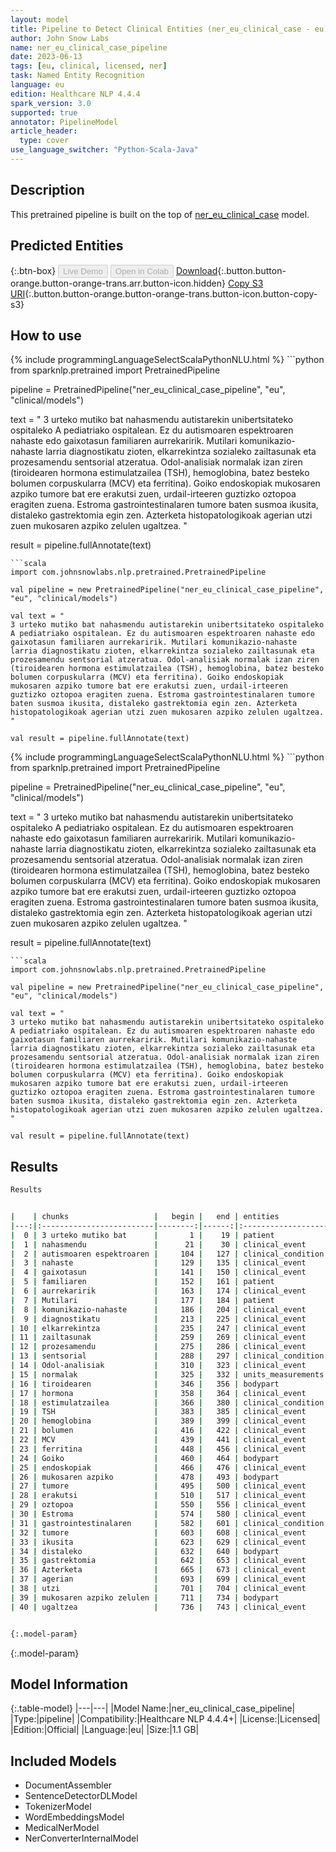 ```yaml
---
layout: model
title: Pipeline to Detect Clinical Entities (ner_eu_clinical_case - eu)
author: John Snow Labs
name: ner_eu_clinical_case_pipeline
date: 2023-06-13
tags: [eu, clinical, licensed, ner]
task: Named Entity Recognition
language: eu
edition: Healthcare NLP 4.4.4
spark_version: 3.0
supported: true
annotator: PipelineModel
article_header:
  type: cover
use_language_switcher: "Python-Scala-Java"
---
```


## Description

This pretrained pipeline is built on the top of [ner_eu_clinical_case](https://nlp.johnsnowlabs.com/2023/02/02/ner_eu_clinical_case_eu.html) model.

## Predicted Entities



{:.btn-box}
<button class="button button-orange" disabled>Live Demo</button>
<button class="button button-orange" disabled>Open in Colab</button>
[Download](https://s3.amazonaws.com/auxdata.johnsnowlabs.com/clinical/models/ner_eu_clinical_case_pipeline_eu_4.4.4_3.0_1686653137279.zip){:.button.button-orange.button-orange-trans.arr.button-icon.hidden}
[Copy S3 URI](s3://auxdata.johnsnowlabs.com/clinical/models/ner_eu_clinical_case_pipeline_eu_4.4.4_3.0_1686653137279.zip){:.button.button-orange.button-orange-trans.button-icon.button-copy-s3}

## How to use

<div class="tabs-box" markdown="1">
{% include programmingLanguageSelectScalaPythonNLU.html %}
```python
from sparknlp.pretrained import PretrainedPipeline

pipeline = PretrainedPipeline("ner_eu_clinical_case_pipeline", "eu", "clinical/models")

text = "
3 urteko mutiko bat nahasmendu autistarekin unibertsitateko ospitaleko A pediatriako ospitalean. Ez du autismoaren espektroaren nahaste edo gaixotasun familiaren aurrekaririk. Mutilari komunikazio-nahaste larria diagnostikatu zioten, elkarrekintza sozialeko zailtasunak eta prozesamendu sentsorial atzeratua. Odol-analisiak normalak izan ziren (tiroidearen hormona estimulatzailea (TSH), hemoglobina, batez besteko bolumen corpuskularra (MCV) eta ferritina). Goiko endoskopiak mukosaren azpiko tumore bat ere erakutsi zuen, urdail-irteeren guztizko oztopoa eragiten zuena. Estroma gastrointestinalaren tumore baten susmoa ikusita, distaleko gastrektomia egin zen. Azterketa histopatologikoak agerian utzi zuen mukosaren azpiko zelulen ugaltzea.
"

result = pipeline.fullAnnotate(text)
```
```scala
import com.johnsnowlabs.nlp.pretrained.PretrainedPipeline

val pipeline = new PretrainedPipeline("ner_eu_clinical_case_pipeline", "eu", "clinical/models")

val text = "
3 urteko mutiko bat nahasmendu autistarekin unibertsitateko ospitaleko A pediatriako ospitalean. Ez du autismoaren espektroaren nahaste edo gaixotasun familiaren aurrekaririk. Mutilari komunikazio-nahaste larria diagnostikatu zioten, elkarrekintza sozialeko zailtasunak eta prozesamendu sentsorial atzeratua. Odol-analisiak normalak izan ziren (tiroidearen hormona estimulatzailea (TSH), hemoglobina, batez besteko bolumen corpuskularra (MCV) eta ferritina). Goiko endoskopiak mukosaren azpiko tumore bat ere erakutsi zuen, urdail-irteeren guztizko oztopoa eragiten zuena. Estroma gastrointestinalaren tumore baten susmoa ikusita, distaleko gastrektomia egin zen. Azterketa histopatologikoak agerian utzi zuen mukosaren azpiko zelulen ugaltzea.
"

val result = pipeline.fullAnnotate(text)
```
</div>

<div class="tabs-box" markdown="1">
{% include programmingLanguageSelectScalaPythonNLU.html %}
```python
from sparknlp.pretrained import PretrainedPipeline

pipeline = PretrainedPipeline("ner_eu_clinical_case_pipeline", "eu", "clinical/models")

text = "
3 urteko mutiko bat nahasmendu autistarekin unibertsitateko ospitaleko A pediatriako ospitalean. Ez du autismoaren espektroaren nahaste edo gaixotasun familiaren aurrekaririk. Mutilari komunikazio-nahaste larria diagnostikatu zioten, elkarrekintza sozialeko zailtasunak eta prozesamendu sentsorial atzeratua. Odol-analisiak normalak izan ziren (tiroidearen hormona estimulatzailea (TSH), hemoglobina, batez besteko bolumen corpuskularra (MCV) eta ferritina). Goiko endoskopiak mukosaren azpiko tumore bat ere erakutsi zuen, urdail-irteeren guztizko oztopoa eragiten zuena. Estroma gastrointestinalaren tumore baten susmoa ikusita, distaleko gastrektomia egin zen. Azterketa histopatologikoak agerian utzi zuen mukosaren azpiko zelulen ugaltzea.
"

result = pipeline.fullAnnotate(text)
```
```scala
import com.johnsnowlabs.nlp.pretrained.PretrainedPipeline

val pipeline = new PretrainedPipeline("ner_eu_clinical_case_pipeline", "eu", "clinical/models")

val text = "
3 urteko mutiko bat nahasmendu autistarekin unibertsitateko ospitaleko A pediatriako ospitalean. Ez du autismoaren espektroaren nahaste edo gaixotasun familiaren aurrekaririk. Mutilari komunikazio-nahaste larria diagnostikatu zioten, elkarrekintza sozialeko zailtasunak eta prozesamendu sentsorial atzeratua. Odol-analisiak normalak izan ziren (tiroidearen hormona estimulatzailea (TSH), hemoglobina, batez besteko bolumen corpuskularra (MCV) eta ferritina). Goiko endoskopiak mukosaren azpiko tumore bat ere erakutsi zuen, urdail-irteeren guztizko oztopoa eragiten zuena. Estroma gastrointestinalaren tumore baten susmoa ikusita, distaleko gastrektomia egin zen. Azterketa histopatologikoak agerian utzi zuen mukosaren azpiko zelulen ugaltzea.
"

val result = pipeline.fullAnnotate(text)
```
</div>

## Results

```bash
Results


|    | chunks                   |   begin |   end | entities           |   confidence |
|---:|:-------------------------|--------:|------:|:-------------------|-------------:|
|  0 | 3 urteko mutiko bat      |       1 |    19 | patient            |     0.813975 |
|  1 | nahasmendu               |      21 |    30 | clinical_event     |     0.9848   |
|  2 | autismoaren espektroaren |     104 |   127 | clinical_condition |     0.344    |
|  3 | nahaste                  |     129 |   135 | clinical_event     |     0.996    |
|  4 | gaixotasun               |     141 |   150 | clinical_event     |     0.9839   |
|  5 | familiaren               |     152 |   161 | patient            |     0.8834   |
|  6 | aurrekaririk             |     163 |   174 | clinical_event     |     0.8742   |
|  7 | Mutilari                 |     177 |   184 | patient            |     0.9477   |
|  8 | komunikazio-nahaste      |     186 |   204 | clinical_event     |     0.8647   |
|  9 | diagnostikatu            |     213 |   225 | clinical_event     |     0.9969   |
| 10 | elkarrekintza            |     235 |   247 | clinical_event     |     0.9828   |
| 11 | zailtasunak              |     259 |   269 | clinical_event     |     0.9897   |
| 12 | prozesamendu             |     275 |   286 | clinical_event     |     0.9927   |
| 13 | sentsorial               |     288 |   297 | clinical_condition |     0.7912   |
| 14 | Odol-analisiak           |     310 |   323 | clinical_event     |     0.9992   |
| 15 | normalak                 |     325 |   332 | units_measurements |     0.7265   |
| 16 | tiroidearen              |     346 |   356 | bodypart           |     0.9718   |
| 17 | hormona                  |     358 |   364 | clinical_event     |     0.9904   |
| 18 | estimulatzailea          |     366 |   380 | clinical_condition |     0.6005   |
| 19 | TSH                      |     383 |   385 | clinical_event     |     0.9976   |
| 20 | hemoglobina              |     389 |   399 | clinical_event     |     0.9936   |
| 21 | bolumen                  |     416 |   422 | clinical_event     |     0.735    |
| 22 | MCV                      |     439 |   441 | clinical_event     |     0.9933   |
| 23 | ferritina                |     448 |   456 | clinical_event     |     0.4228   |
| 24 | Goiko                    |     460 |   464 | bodypart           |     0.9564   |
| 25 | endoskopiak              |     466 |   476 | clinical_event     |     0.9082   |
| 26 | mukosaren azpiko         |     478 |   493 | bodypart           |     0.5929   |
| 27 | tumore                   |     495 |   500 | clinical_event     |     0.998    |
| 28 | erakutsi                 |     510 |   517 | clinical_event     |     0.9963   |
| 29 | oztopoa                  |     550 |   556 | clinical_event     |     0.9964   |
| 30 | Estroma                  |     574 |   580 | clinical_event     |     0.884    |
| 31 | gastrointestinalaren     |     582 |   601 | clinical_condition |     0.3525   |
| 32 | tumore                   |     603 |   608 | clinical_event     |     0.9896   |
| 33 | ikusita                  |     623 |   629 | clinical_event     |     0.9873   |
| 34 | distaleko                |     632 |   640 | bodypart           |     0.7425   |
| 35 | gastrektomia             |     642 |   653 | clinical_event     |     0.9986   |
| 36 | Azterketa                |     665 |   673 | clinical_event     |     0.9517   |
| 37 | agerian                  |     693 |   699 | clinical_event     |     0.9842   |
| 38 | utzi                     |     701 |   704 | clinical_event     |     0.925    |
| 39 | mukosaren azpiko zelulen |     711 |   734 | bodypart           |     0.754933 |
| 40 | ugaltzea                 |     736 |   743 | clinical_event     |     0.9989   |


{:.model-param}
```

{:.model-param}
## Model Information

{:.table-model}
|---|---|
|Model Name:|ner_eu_clinical_case_pipeline|
|Type:|pipeline|
|Compatibility:|Healthcare NLP 4.4.4+|
|License:|Licensed|
|Edition:|Official|
|Language:|eu|
|Size:|1.1 GB|

## Included Models

- DocumentAssembler
- SentenceDetectorDLModel
- TokenizerModel
- WordEmbeddingsModel
- MedicalNerModel
- NerConverterInternalModel